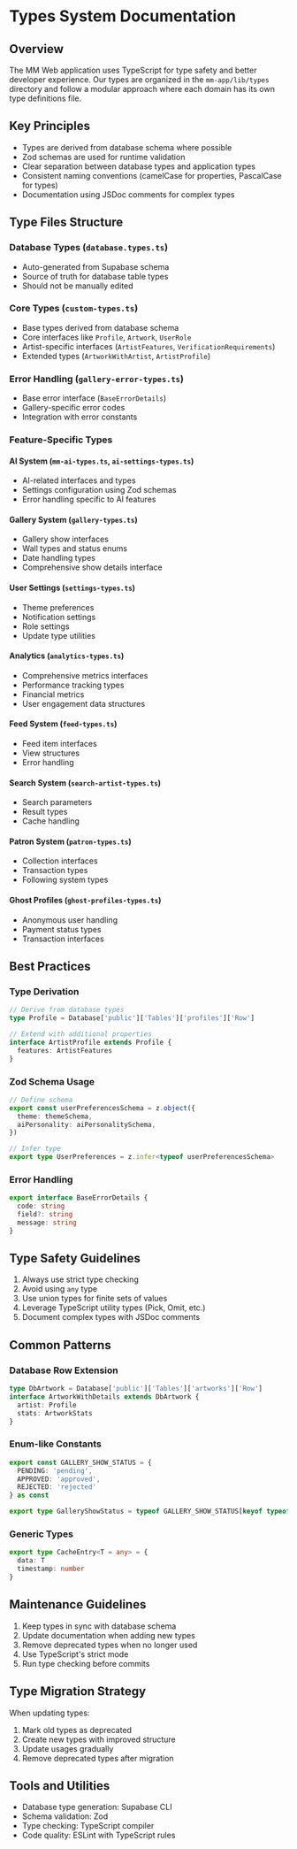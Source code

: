 # Types System Documentation

## Overview
The MM Web application uses TypeScript for type safety and better developer experience. Our types are organized in the `mm-app/lib/types` directory and follow a modular approach where each domain has its own type definitions file.

## Key Principles
- Types are derived from database schema where possible
- Zod schemas are used for runtime validation
- Clear separation between database types and application types
- Consistent naming conventions (camelCase for properties, PascalCase for types)
- Documentation using JSDoc comments for complex types

## Type Files Structure

### Database Types (`database.types.ts`)
- Auto-generated from Supabase schema
- Source of truth for database table types
- Should not be manually edited

### Core Types (`custom-types.ts`)
- Base types derived from database schema
- Core interfaces like `Profile`, `Artwork`, `UserRole`
- Artist-specific interfaces (`ArtistFeatures`, `VerificationRequirements`)
- Extended types (`ArtworkWithArtist`, `ArtistProfile`)

### Error Handling (`gallery-error-types.ts`)
- Base error interface (`BaseErrorDetails`)
- Gallery-specific error codes
- Integration with error constants

### Feature-Specific Types

#### AI System (`mm-ai-types.ts`, `ai-settings-types.ts`)
- AI-related interfaces and types
- Settings configuration using Zod schemas
- Error handling specific to AI features

#### Gallery System (`gallery-types.ts`)
- Gallery show interfaces
- Wall types and status enums
- Date handling types
- Comprehensive show details interface

#### User Settings (`settings-types.ts`)
- Theme preferences
- Notification settings
- Role settings
- Update type utilities

#### Analytics (`analytics-types.ts`)
- Comprehensive metrics interfaces
- Performance tracking types
- Financial metrics
- User engagement data structures

#### Feed System (`feed-types.ts`)
- Feed item interfaces
- View structures
- Error handling

#### Search System (`search-artist-types.ts`)
- Search parameters
- Result types
- Cache handling

#### Patron System (`patron-types.ts`)
- Collection interfaces
- Transaction types
- Following system types

#### Ghost Profiles (`ghost-profiles-types.ts`)
- Anonymous user handling
- Payment status types
- Transaction interfaces

## Best Practices

### Type Derivation
```typescript
// Derive from database types
type Profile = Database['public']['Tables']['profiles']['Row']

// Extend with additional properties
interface ArtistProfile extends Profile {
  features: ArtistFeatures
}
```

### Zod Schema Usage
```typescript
// Define schema
export const userPreferencesSchema = z.object({
  theme: themeSchema,
  aiPersonality: aiPersonalitySchema,
})

// Infer type
export type UserPreferences = z.infer<typeof userPreferencesSchema>
```

### Error Handling
```typescript
export interface BaseErrorDetails {
  code: string
  field?: string
  message: string
}
```

## Type Safety Guidelines

1. Always use strict type checking
2. Avoid using `any` type
3. Use union types for finite sets of values
4. Leverage TypeScript utility types (Pick, Omit, etc.)
5. Document complex types with JSDoc comments

## Common Patterns

### Database Row Extension
```typescript
type DbArtwork = Database['public']['Tables']['artworks']['Row']
interface ArtworkWithDetails extends DbArtwork {
  artist: Profile
  stats: ArtworkStats
}
```

### Enum-like Constants
```typescript
export const GALLERY_SHOW_STATUS = {
  PENDING: 'pending',
  APPROVED: 'approved',
  REJECTED: 'rejected'
} as const

export type GalleryShowStatus = typeof GALLERY_SHOW_STATUS[keyof typeof GALLERY_SHOW_STATUS]
```

### Generic Types
```typescript
export type CacheEntry<T = any> = {
  data: T
  timestamp: number
}
```

## Maintenance Guidelines

1. Keep types in sync with database schema
2. Update documentation when adding new types
3. Remove deprecated types when no longer used
4. Use TypeScript's strict mode
5. Run type checking before commits

## Type Migration Strategy

When updating types:
1. Mark old types as deprecated
2. Create new types with improved structure
3. Update usages gradually
4. Remove deprecated types after migration

## Tools and Utilities

- Database type generation: Supabase CLI
- Schema validation: Zod
- Type checking: TypeScript compiler
- Code quality: ESLint with TypeScript rules 